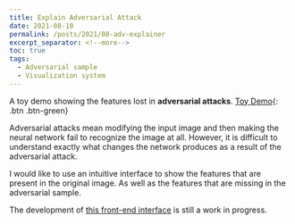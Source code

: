 ```yaml
---
title: Explain Adversarial Attack
date: 2021-08-10
permalink: /posts/2021/08-adv-explainer
excerpt_separator: <!--more-->
toc: true
tags:
  - Adversarial sample
  - Visualization system
---
```


A toy demo showing the features lost in **adversarial attacks**. [Toy Demo](https://shirui-homepage.com/AdvExplainer/){: .btn .btn-green}

<!--more-->

Adversarial attacks mean modifying the input image and then making the neural network fail to recognize the image at all.
However, it is difficult to understand exactly what changes the network produces as a result of the adversarial attack.

I would like to use an intuitive interface to show the features that are present in the original image.
As well as the features that are missing in the adversarial sample.

The development of [this front-end interface](https://shirui-homepage.com/AdvExplainer/) is still a work in progress. 
